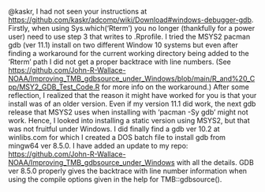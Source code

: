 @kaskr, I had not seen your instructions at https://github.com/kaskr/adcomp/wiki/Download#windows-debugger-gdb. Firstly, when using Sys.which(‘Rterm’) you no longer (thankfully for a power user) need to use step 3 that writes to .Rprofile. 
I tried the MSYS2 pacman gdb (ver 11.1) install on two different Window 10 systems but even after finding a workaround for the current working directory being added to the ‘Rterm’ path I did not get a proper backtrace with line numbers.  (See https://github.com/John-R-Wallace-NOAA/Improving_TMB_gdbsource_under_Windows/blob/main/R_and%20_Cpp/MSY2_GDB_Test_Code.R for more info on the workaround.)
After some reflection, I realized that the reason it might have worked for you is that your install was of an older version.  Even if my version 11.1 did work, the next gdb release that MSYS2 uses when installing with ‘pacman -Sy gdb’ might not work.  Hence, I looked into installing a static version using MSYS2, but that was not fruitful under Windows. I did finally find a gdb ver 10.2 at winlibs.com for which I created a DOS batch file to install gdb from mingw64 ver 8.5.0.  I have added an update to my repo:
https://github.com/John-R-Wallace-NOAA/Improving_TMB_gdbsource_under_Windows
with all the details. GDB ver 8.5.0 properly gives the backtrace with line number information when using the compile options given in the help for TMB::gdbsource().
